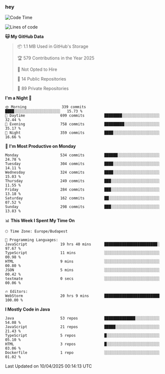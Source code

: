### hey

<!--START_SECTION:waka-->
![Code Time](http://img.shields.io/badge/Code%20Time-1%2C173%20hrs%2041%20mins-blue)

![Lines of code](https://img.shields.io/badge/From%20Hello%20World%20I%27ve%20Written-2.6%20million%20lines%20of%20code-blue)

**🐱 My GitHub Data** 

> 📦 1.1 MB Used in GitHub's Storage 
 > 
> 🏆 579 Contributions in the Year 2025
 > 
> 🚫 Not Opted to Hire
 > 
> 📜 14 Public Repositories 
 > 
> 🔑 89 Private Repositories 
 > 
**I'm a Night 🦉** 

```text
🌞 Morning                339 commits         ████░░░░░░░░░░░░░░░░░░░░░   15.73 % 
🌆 Daytime                699 commits         ████████░░░░░░░░░░░░░░░░░   32.44 % 
🌃 Evening                758 commits         █████████░░░░░░░░░░░░░░░░   35.17 % 
🌙 Night                  359 commits         ████░░░░░░░░░░░░░░░░░░░░░   16.66 % 
```
📅 **I'm Most Productive on Monday** 

```text
Monday                   534 commits         ██████░░░░░░░░░░░░░░░░░░░   24.78 % 
Tuesday                  304 commits         ████░░░░░░░░░░░░░░░░░░░░░   14.11 % 
Wednesday                324 commits         ████░░░░░░░░░░░░░░░░░░░░░   15.03 % 
Thursday                 249 commits         ███░░░░░░░░░░░░░░░░░░░░░░   11.55 % 
Friday                   284 commits         ███░░░░░░░░░░░░░░░░░░░░░░   13.18 % 
Saturday                 162 commits         ██░░░░░░░░░░░░░░░░░░░░░░░   07.52 % 
Sunday                   298 commits         ███░░░░░░░░░░░░░░░░░░░░░░   13.83 % 
```


📊 **This Week I Spent My Time On** 

```text
🕑︎ Time Zone: Europe/Budapest

💬 Programming Languages: 
JavaScript               19 hrs 40 mins      ████████████████████████░   97.67 % 
TypeScript               11 mins             ░░░░░░░░░░░░░░░░░░░░░░░░░   00.98 % 
HTML                     9 mins              ░░░░░░░░░░░░░░░░░░░░░░░░░   00.80 % 
JSON                     5 mins              ░░░░░░░░░░░░░░░░░░░░░░░░░   00.42 % 
textmate                 0 secs              ░░░░░░░░░░░░░░░░░░░░░░░░░   00.06 % 

🔥 Editors: 
WebStorm                 20 hrs 9 mins       █████████████████████████   100.00 % 
```

**I Mostly Code in Java** 

```text
Java                     53 repos            ██████████████░░░░░░░░░░░   54.08 % 
JavaScript               21 repos            █████░░░░░░░░░░░░░░░░░░░░   21.43 % 
TypeScript               5 repos             █░░░░░░░░░░░░░░░░░░░░░░░░   05.10 % 
HTML                     3 repos             █░░░░░░░░░░░░░░░░░░░░░░░░   03.06 % 
Dockerfile               1 repo              ░░░░░░░░░░░░░░░░░░░░░░░░░   01.02 % 
```




 Last Updated on 10/04/2025 00:14:13 UTC
<!--END_SECTION:waka-->
